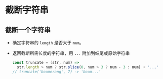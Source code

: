 # 截断字符串

## 截断一个字符串

+ 确定字符串的 `length` 是否大于 `num`。&#x20;

+ 返回截断所需长度的字符串，用 `...` 附加到结尾或原始字符串

    ```js
    const truncate = (str, num) =>
      str.length > num ? str.slice(0, num > 3 ? num - 3 : num) + '...' : str;
    // truncate('boomerang', 7) -> 'boom...'
    ```
